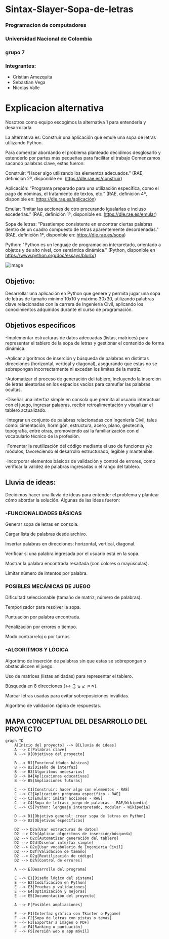 # Sintax-Slayer-Sopa-de-letras

### Programacion de computadores

### Universidad Nacional de Colombia

### grupo 7

### Integrantes: 
- Cristian Amezquita
- Sebastian Vega
- Nicolas Valle

# Explicacion alternativa 
Nosotros como equipo escogimos la alternativa 1 para entenderla y desarrollarla

La alternativa es: Construir una aplicación que emule una sopa de letras utilizando Python.

Para comenzar abordando el problema planteado decidimos desglosarlo y estenderlo por partes más pequeñas para facilitar el trabajo
Comenzamos sacando palabras clave, estas fueron: 

Construir: “Hacer algo utilizando los elementos adecuados.” (RAE, definición 2ª, disponible en: https://dle.rae.es/construir)

Aplicación: “Programa preparado para una utilización específica, como el pago de nóminas, el tratamiento de textos, etc.” (RAE, definición 4ª, disponible en: https://dle.rae.es/aplicación)

Emular: “Imitar las acciones de otro procurando igualarlas e incluso excederlas.” (RAE, definición 1ª, disponible en: https://dle.rae.es/emular)

Sopa de letras: "Pasatiempo consistente en encontrar ciertas palabras dentro de un cuadro compuesto de letras aparentemente desordenadas." (RAE, definición 1ª, disponible en: https://dle.rae.es/sopa)

Python: "Python es un lenguaje de programación interpretado, orientado a objetos y de alto nivel, con semántica dinámica." (Python, disponible en https://www.python.org/doc/essays/blurb/)

![image](https://github.com/user-attachments/assets/d5afc8ca-5baf-4f2d-ba82-7c76509bb56f)

## Objetivo: 
Desarrollar una aplicación en Python que genere y permita jugar una sopa de letras de tamaño mínimo 10x10 y máximo 30x30, utilizando palabras clave relacionadas con la carrera de Ingeniería Civil, aplicando los conocimientos adquiridos durante el curso de programación.

## Objetivos especificos
-Implementar estructuras de datos adecuadas (listas, matrices) para representar el tablero de la sopa de letras y gestionar el contenido de forma dinámica.

-Aplicar algoritmos de inserción y búsqueda de palabras en distintas direcciones (horizontal, vertical y diagonal), asegurando que estas no se sobrepongan incorrectamente ni excedan los límites de la matriz.

-Automatizar el proceso de generación del tablero, incluyendo la inserción de letras aleatorias en los espacios vacíos para camuflar las palabras ocultas.

-Diseñar una interfaz simple en consola que permita al usuario interactuar con el juego, ingresar palabras, recibir retroalimentación y visualizar el tablero actualizado.

-Integrar un conjunto de palabras relacionadas con Ingeniería Civil, tales como: cimentación, hormigón, estructura, acero, plano, geotecnia, topografía, entre otras, promoviendo así la familiarización con el vocabulario técnico de la profesión.

-Fomentar la reutilización del código mediante el uso de funciones y/o módulos, favoreciendo el desarrollo estructurado, legible y mantenible.

-Incorporar elementos básicos de validación y control de errores, como verificar la validez de palabras ingresadas o el rango del tablero.

## Lluvia de ideas:

Decidimos hacer una lluvia de ideas para entender el problema y plantear cómo abordar la solución. Algunas de las ideas fueron: 

### -FUNCIONALIDADES BÁSICAS
Generar sopa de letras en consola.

Cargar lista de palabras desde archivo.

Insertar palabras en direcciones: horizontal, vertical, diagonal.

Verificar si una palabra ingresada por el usuario está en la sopa.

Mostrar la palabra encontrada resaltada (con colores o mayúsculas).

Limitar número de intentos por palabra.

### POSIBLES MECÁNICAS DE JUEGO
Dificultad seleccionable (tamaño de matriz, número de palabras).

Temporizador para resolver la sopa.

Puntuación por palabra encontrada.

Penalización por errores o tiempo.

Modo contrarreloj o por turnos.

### -ALGORITMOS Y LÓGICA
Algoritmo de inserción de palabras sin que estas se sobrepongan o obstaculiccen el juego.

Uso de matrices (listas anidadas) para representar el tablero.

Búsqueda en 8 direcciones (↔ ↕ ↘ ↙ ↗ ↖).

Marcar letras usadas para evitar sobreposiciones inválidas.

Algoritmo de validación rápida de respuestas.

## MAPA CONCEPTUAL DEL DESARROLLO DEL PROYECTO
```mermaid 
graph TD
    A[Inicio del proyecto] --> B[Lluvia de ideas]
    A --> C[Palabras clave]
    A --> D[Objetivos del proyecto]

    B --> B1[Funcionalidades básicas]
    B --> B2[Diseño de interfaz]
    B --> B3[Algoritmos necesarios]
    B --> B4[Aplicaciones educativas]
    B --> B5[Ampliaciones futuras]

    C --> C1[Construir: hacer algo con elementos - RAE]
    C --> C2[Aplicación: programa específico - RAE]
    C --> C3[Emular: imitar acciones - RAE]
    C --> C4[Sopa de letras: juego de palabras - RAE/Wikipedia]
    C --> C5[Python: lenguaje interpretado, modular - Wikipedia]

    D --> D1[Objetivo general: crear sopa de letras en Python]
    D --> D2[Objetivos específicos]
    
    D2 --> D2a[Usar estructuras de datos]
    D2 --> D2b[Aplicar algoritmos de inserción/búsqueda]
    D2 --> D2c[Automatizar generación del tablero]
    D2 --> D2d[Diseñar interfaz simple]
    D2 --> D2e[Usar vocabulario de Ingeniería Civil]
    D2 --> D2f[Validación de tamaño]
    D2 --> D2g[Reutilización de código]
    D2 --> D2h[Control de errores]

    A --> E[Desarrollo del programa]

    E --> E1[Diseño lógico del sistema]
    E --> E2[Codificación en Python]
    E --> E3[Pruebas y validaciones]
    E --> E4[Optimización y mejoras]
    E --> E5[Documentación del proyecto]

    A --> F[Posibles ampliaciones]

    F --> F1[Interfaz gráfica con Tkinter o Pygame]
    F --> F2[Sopa de letras con pistas o temas]
    F --> F3[Exportar a imagen o PDF]
    F --> F4[Ranking o puntuación]
    F --> F5[Versión web o app móvil]
```
